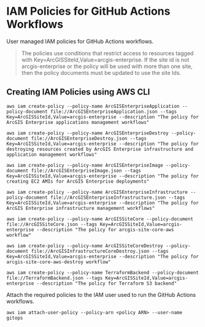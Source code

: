 # IAM Policies for GitHub Actions Workflows

User managed IAM policies for GitHub Actions workflows.

> The policies use conditions that restrict access to resources tagged with Key=ArcGISSiteId,Value=arcgis-enterprise. If the site id is not arcgis-enterprise or the policy will be used with more than one site, then the policy documents must be updated to use the site Ids.

## Creating IAM Policies using AWS CLI

```shell
aws iam create-policy --policy-name ArcGISEnterpriseApplication --policy-document file://ArcGISEnterpriseApplication.json --tags Key=ArcGISSiteId,Value=arcgis-enterprise --description "The policy for ArcGIS Enterprise applications management workflows"

aws iam create-policy --policy-name ArcGISEnterpriseDestroy --policy-document file://ArcGISEnterpriseDestroy.json --tags Key=ArcGISSiteId,Value=arcgis-enterprise --description "The policy for destroying resources created by ArcGIS Enterprise infrastructure and application management workflows"

aws iam create-policy --policy-name ArcGISEnterpriseImage --policy-document file://ArcGISEnterpriseImage.json --tags Key=ArcGISSiteId,Value=arcgis-enterprise --description "The policy for creating EC2 AMIs for ArcGIS Enterprise deployments"

aws iam create-policy --policy-name ArcGISEnterpriseInfrastructure --policy-document file://ArcGISEnterpriseInfrastructure.json --tags Key=ArcGISSiteId,Value=arcgis-enterprise --description "The policy for ArcGIS Enterprise infrastructure management workflows"

aws iam create-policy --policy-name ArcGISSiteCore --policy-document file://ArcGISSiteCore.json --tags Key=ArcGISSiteId,Value=arcgis-enterprise --description "The policy for arcgis-site-core-aws workflow"

aws iam create-policy --policy-name ArcGISSiteCoreDestroy --policy-document file://ArcGISInfrastructureCoreDestroy.json --tags Key=ArcGISSiteId,Value=arcgis-enterprise --description "The policy for arcgis-site-core-aws-destroy workflow" 

aws iam create-policy --policy-name TerraformBackend --policy-document file://TerraformBackend.json --tags Key=ArcGISSiteId,Value=arcgis-enterprise --description "The policy for Terraform S3 backend"
```

Attach the required policies to the IAM user used to run the GitHub Actions workflows.

```shell
aws iam attach-user-policy --policy-arn <policy ARN> --user-name gitops
```
